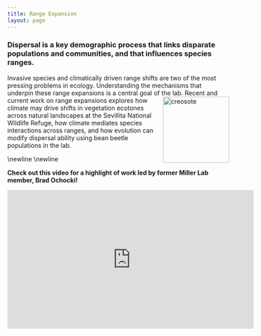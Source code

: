 ```yaml
---
title: Range Expansion
layout: page
---
```

<h3>Dispersal is a key demographic process that links disparate populations and communities, and that influences species ranges.</h3> Invasive species and climatically driven range shifts are two of the most pressing problems in ecology. Understanding the mechanisms that underpin these range expansions is a central goal of the lab. 

<img style="float: right;" src="{{ 'assets/images/baby_creosote.jpg' | relative_url }}" width="150" height="150" alt="creosote"  /> 
Recent and current work on range expansions explores how climate may drive shifts in vegetation ecotones across natural 
landscapes at the Sevillita National Wildlife Refuge, how climate mediates species interactions across ranges, and how evolution can modify dispersal ability using bean beetle populations in the lab.

\newline
\newline

<strong>Check out this video for a highlight of work led by former Miller Lab member, Brad Ochocki!</strong>

<iframe width="560" height="315" align="middle" src="https://www.youtube.com/embed/Afma90GhsfE" frameborder="0" allow="accelerometer; autoplay; encrypted-media; gyroscope; picture-in-picture" allowfullscreen></iframe>


